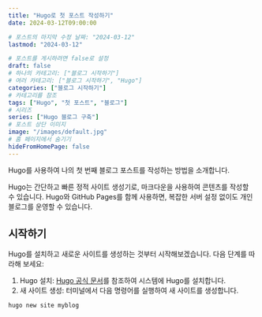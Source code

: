 ```yaml
---
title: "Hugo로 첫 포스트 작성하기"
date: 2024-03-12T09:00:00

# 포스트의 마지막 수정 날짜: "2024-03-12"
lastmod: "2024-03-12"

# 포스트를 게시하려면 false로 설정
draft: false
# 하나의 카테고리: ["블로그 시작하기"] 
# 여러 카테고리: ["블로그 시작하기", "Hugo"]
categories: ["블로그 시작하기"]
# 카테고리를 참조
tags: ["Hugo", "첫 포스트", "블로그"]
# 시리즈
series: ["Hugo 블로그 구축"]
# 포스트 상단 이미지
image: "/images/default.jpg"
# 홈 페이지에서 숨기기
hideFromHomePage: false
---
```


Hugo를 사용하여 나의 첫 번째 블로그 포스트를 작성하는 방법을 소개합니다.

Hugo는 간단하고 빠른 정적 사이트 생성기로, 마크다운을 사용하여 콘텐츠를 작성할 수 있습니다. Hugo와 GitHub Pages를 함께 사용하면, 복잡한 서버 설정 없이도 개인 블로그를 운영할 수 있습니다.

<!--more-->

## 시작하기

Hugo를 설치하고 새로운 사이트를 생성하는 것부터 시작해보겠습니다. 다음 단계를 따라해 보세요:

1. Hugo 설치: [Hugo 공식 문서](https://gohugo.io/getting-started/installing/)를 참조하여 시스템에 Hugo를 설치합니다.
2. 새 사이트 생성: 터미널에서 다음 명령어를 실행하여 새 사이트를 생성합니다.

```bash
hugo new site myblog
